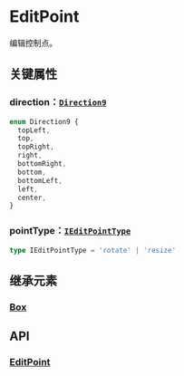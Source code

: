 # EditPoint

编辑控制点。

## 关键属性

### direction：[`Direction9`](/api/enums/Direction9.md)

```ts
enum Direction9 {
  topLeft,
  top,
  topRight,
  right,
  bottomRight,
  bottom,
  bottomLeft,
  left,
  center,
}
```

### pointType：[`IEditPointType`](/api/modules.md#ieditpointtype)

```ts
type IEditPointType = 'rotate' | 'resize'
```

## 继承元素

### [Box](/reference/display/Box.md)

## API

### [EditPoint](/api/classes/EditPoint.md)

